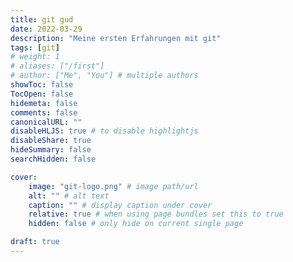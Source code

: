 ```yaml
---
title: git gud
date: 2022-03-29
description: "Meine ersten Erfahrungen mit git"
tags: [git]
# weight: 1
# aliases: ["/first"]
# author: ["Me", "You"] # multiple authors
showToc: false
TocOpen: false
hidemeta: false
comments: false
canonicalURL: ""
disableHLJS: true # to disable highlightjs
disableShare: true
hideSummary: false
searchHidden: false

cover:
    image: "git-logo.png" # image path/url
    alt: "" # alt text
    caption: "" # display caption under cover
    relative: true # when using page bundles set this to true
    hidden: false # only hide on current single page

draft: true
---
```

